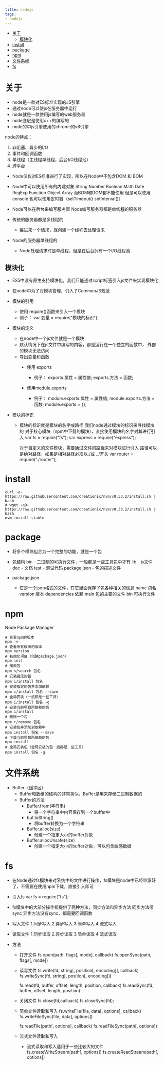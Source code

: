 ```yaml
---
title: nodejs
tags:
- nodejs
---
```

<!-- TOC -->

- [关于](#关于)
    - [模块化](#模块化)
- [install](#install)
- [package](#package)
- [npm](#npm)
- [文件系统](#文件系统)
- [fs](#fs)

<!-- /TOC -->

# 关于

* node是一款对ES标准实现的JS引擎
* 通过node可以使js在服务器中运行
* node就是一款使用js编写的web服务器
* node底层是使用c++的编写的
* node的中js引擎使用的chrome的v8引擎

node的特点：

1. 非阻塞、异步的I/O
2. 事件和回调函数
3. 单线程（主线程单线程，后台I/O线程池）
4. 跨平台


- Node仅仅对ES标准进行了实现，所以在Node中不包含DOM 和 BOM
- Node中可以使用所有的内建对象
    String Number Boolean Math Date RegExp Function Object Array
    而BOM和DOM都不能使用
        但是可以使用 console 也可以使用定时器（setTimeout() setInterval()）

- Node可以在后台来编写服务器
    Node编写服务器都是单线程的服务器

- 传统的服务器都是多线程的
    - 每进来一个请求，就创建一个线程去处理请求

- Node的服务器单线程的
    - Node处理请求时是单线程，但是在后台拥有一个I/O线程池

## 模块化

- ES5中没有原生支持模块化，我们只能通过script标签引入js文件来实现模块化
- 在node中为了对模块管理，引入了CommonJS规范

- 模块的引用
    - 使用 require()函数来引入一个模块
    - 例子：
        var 变量 = require("模块的标识");

- 模块的定义
    - 在node中一个js文件就是一个模块
    - 默认情况下在js文件中编写的内容，都是运行在一个独立的函数中，
        外部的模块无法访问
    - 导出变量和函数
        - 使用 exports
            - 例子：
                exports.属性 = 属性值;
                exports.方法 = 函数;

        - 使用module.exports
            - 例子：
                module.exports.属性 = 属性值;
                module.exports.方法 = 函数;
                module.exports = {};

- 模块的标识
    - 模块的标识就是模块的名字或路径
        我们node通过模块的标识来寻找模块的
        对于核心模块（npm中下载的模块），直接使用模块的名字对其进行引入
            var fs = require("fs");
            var express = require("express");

        对于自定义的文件模块，需要通过文件的路径来对模块进行引入
            路径可以是绝对路径，如果是相对路径必须以./或 ../开头
            var router = require("./router");

# install

```shell
curl -o- https://raw.githubusercontent.com/creationix/nvm/v0.33.2/install.sh | bash
# wget -qO- https://raw.githubusercontent.com/creationix/nvm/v0.33.2/install.sh | bash
nvm install stable
```

# package

- 将多个模块组合为一个完整的功能，就是一个包
- 包结构
    bin
        - 二进制的可执行文件，一般都是一些工具包中才有
    lib
        - js文件
    doc
        - 文档
    test
        - 测试代码
    package.json
        - 包的描述文件

- package.json
    - 它是一个json格式的文件，在它里面保存了包各种相关的信息
        name 包名
        version 版本
        dependencies 依赖
        main 包的主要的文件
        bin 可执行文件

# npm

Node Package Manager

```shell
# 查看npm的版本
npm -v
# 查看所有模块的版本
npm version
# 初始化项目（创建package.json）
npm init
# 搜索包
npm s/search 包名
# 安装指定的包
npm i/install 包名
# 安装指定的包并添加依赖
npm i/install 包名 --save
# 全局安装（一般都是一些工具）
npm i/install 包名 -g
# 安装当前项目所依赖的包
npm i/install
# 删除一个包
npm r/remove 包名
# 安装包并添加到依赖中
npm install 包名 --save
# 下载当前项目所依赖的包
npm install
# 全局安装包（全局安装的包一般都是一些工具）
npm install 包名 -g
```

# 文件系统

- Buffer（缓冲区）
    - Buffer和数组的结构的非常类似，Buffer是用来存储二进制数据的
    - Buffer的方法
        - Buffer.from(字符串)
            - 将一个字符串中内容保存到一个buffer中
        - buf.toString()
            - 将buffer转换为一个字符串
        - Buffer.alloc(size)
            - 创建一个指定大小的buffer对象
        - Buffer.allocUnsafe(size)
            - 创建一个指定大小的buffer对象，可以包含敏感数据

# fs

- 在Node通过fs模块来对系统中的文件进行操作，fs模块是node中已经继承好了，不需要在使用npm下载，直接引入即可
- 引入fs
    var fs = require("fs");
- fs模块中的大部分操作都提供了两种方法，同步方法和异步方法
    同步方法带sync
    异步方法没有sync，都需要回调函数

- 写入文件
    1.同步写入
    2.异步写入
    3.简单写入
    4.流式写入

- 读取文件
    1.同步读取
    2.异步读取
    3.简单读取
    4.流式读取

- 方法
    - 打开文件
        fs.open(path, flags[, mode], callback)
        fs.openSync(path, flags[, mode])

    - 读写文件
        fs.write(fd, string[, position[, encoding]], callback)
        fs.writeSync(fd, string[, position[, encoding]])

        fs.read(fd, buffer, offset, length, position, callback)
        fs.readSync(fd, buffer, offset, length, position)

    - 关闭文件
        fs.close(fd,callback)
        fs.closeSync(fd);

    - 简单文件读取和写入
        fs.writeFile(file, data[, options], callback)
        fs.writeFileSync(file, data[, options])

        fs.readFile(path[, options], callback)
        fs.readFileSync(path[, options])


    - 流式文件读取和写入
        - 流式读取和写入适用于一些比较大的文件
            fs.createWriteStream(path[, options])
            fs.createReadStream(path[, options])
